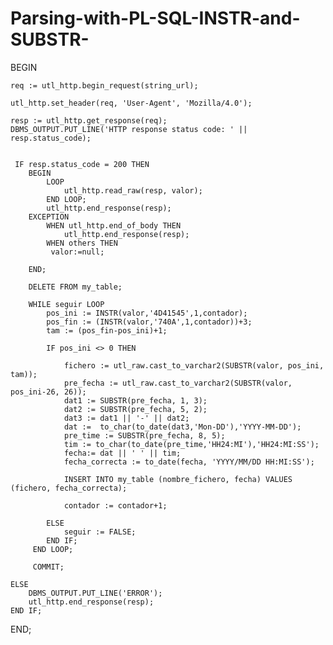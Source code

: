 # Parsing-with-PL-SQL-INSTR-and-SUBSTR-

BEGIN

    req := utl_http.begin_request(string_url); 

    utl_http.set_header(req, 'User-Agent', 'Mozilla/4.0');

    resp := utl_http.get_response(req);
    DBMS_OUTPUT.PUT_LINE('HTTP response status code: ' || resp.status_code);
 

     IF resp.status_code = 200 THEN
        BEGIN
            LOOP
                utl_http.read_raw(resp, valor);  
            END LOOP;
            utl_http.end_response(resp);
        EXCEPTION
            WHEN utl_http.end_of_body THEN
                utl_http.end_response(resp);
            WHEN others THEN
             valor:=null;
             
        END; 
        
        DELETE FROM my_table;
        
        WHILE seguir LOOP
            pos_ini := INSTR(valor,'4D41545',1,contador);
            pos_fin := (INSTR(valor,'740A',1,contador))+3;
            tam := (pos_fin-pos_ini)+1;
            
            IF pos_ini <> 0 THEN
                  
                fichero := utl_raw.cast_to_varchar2(SUBSTR(valor, pos_ini, tam));
                pre_fecha := utl_raw.cast_to_varchar2(SUBSTR(valor, pos_ini-26, 26));
                dat1 := SUBSTR(pre_fecha, 1, 3);
                dat2 := SUBSTR(pre_fecha, 5, 2);
                dat3 := dat1 || '-' || dat2;
                dat :=  to_char(to_date(dat3,'Mon-DD'),'YYYY-MM-DD');
                pre_time := SUBSTR(pre_fecha, 8, 5);
                tim := to_char(to_date(pre_time,'HH24:MI'),'HH24:MI:SS');
                fecha:= dat || ' ' || tim;
                fecha_correcta := to_date(fecha, 'YYYY/MM/DD HH:MI:SS');
                
                INSERT INTO my_table (nombre_fichero, fecha) VALUES (fichero, fecha_correcta);
                          
                contador := contador+1;
                
            ELSE
                seguir := FALSE;
            END IF;
         END LOOP;   
         
         COMMIT;   
                             
    ELSE
        DBMS_OUTPUT.PUT_LINE('ERROR');
        utl_http.end_response(resp);
    END IF;

END;
